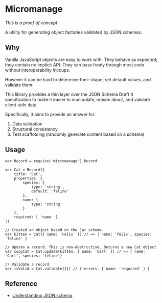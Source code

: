 # Micromanage

*This is a proof of concept*

A utility for generating object factories validated by JSON schemas.

## Why

Vanilla JavaScript objects are easy to work with. They behave as
expected; they contain no implicit API. They can pass freely through
most code without interoperability hiccups.

However it can be hard to determine their shape, set default values,
and validate them.

This library provides a thin layer over the JSON Schema Draft 4
specification to make it easier to manipulate, reason about, and
validate client-side data.

Specifically, it aims to provide an answer for:

1. Data validation
2. Structural consistency
3. Test scaffolding (randomly generate content based on a schema)

## Usage

```
var Record = require('micromanage').Record

var Cat = Record({
    title: 'Cat',
    properties: {
        species: {
            type: 'string',
            default: 'feline'
        },
        name: {
            type: 'string'
        }
    },
    required: [ 'name' ]
})

// Created an object based on the Cat schema.
var kitten = Cat({ name: 'Felix' }) // => { name: 'felix', species: 'feline' }

// Update a record. This is non-destructive. Returns a new Cat object
var copyCat = Cat.update(kitten, { name: 'Carl' }) // => { name: 'Carl', species: 'feline'}

// Validate a record
var isValid = Cat.validate({}) // { errors: { name: 'required' } }
```

## Reference

- [Understanding JSON schema](http://spacetelescope.github.io/understanding-json-schema/index.html)
